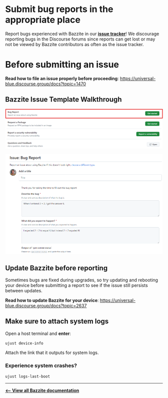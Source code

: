 <!-- ANCHOR: METADATA -->
<!--{"url_discourse": "https://universal-blue.discourse.group/docs?topic=3402", "fetched_at": "2024-09-03 16:43:15.937921+00:00"}-->
<!-- ANCHOR_END: METADATA -->

# Submit bug reports in the appropriate place
Report bugs experienced with Bazzite in our [**issue tracker**](https://github.com/ublue-os/bazzite/issues)!  We discourage reporting bugs in the Discourse forums since reports can get lost or may not be viewed by Bazzite contributors as often as the issue tracker.

# Before submitting an issue

**Read how to file an issue properly before proceeding**:
https://universal-blue.discourse.group/docs?topic=1470

## Bazzite Issue Template Walkthrough

![Bug report|690x174](../img/Bug_report.png)


![Template|690x436](../img/Bug_report_template.png)


## Update Bazzite before reporting

Sometimes bugs are fixed during upgrades, so try updating and rebooting your device before submitting a report to see if the issue still persists between updates.

**Read how to update Bazzite for your device**:
https://universal-blue.discourse.group/docs?topic=2637

## Make sure to attach system logs
Open a host terminal and **enter**:
```
ujust device-info
```
Attach the link that it outputs for system logs.

### Experience system crashes?
```command
ujust logs-last-boot
```

<hr>

[**<-- View all Bazzite documentation**](https://docs.bazzite.gg)